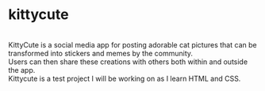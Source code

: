 # kittycute
<br>
KittyCute is a social media app for posting adorable cat pictures that can be transformed into stickers and memes by the community.
<br>
Users can then share these creations with others both within and outside the app.
<br>
Kittycute is a test project I will be working on as I learn HTML and CSS.
